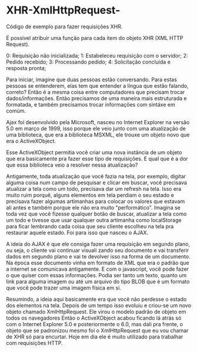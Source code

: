 # XHR-XmlHttpRequest-
Código de exemplo para fazer requisições XHR.

É possível atribuir uma função para cada item do objeto XHR (XML HTTP Request).

0: Requisição não inicializada;
1: Estabeleceu requisição com o servidor;
2: Pedido recebido;
3: Processando pedido;
4: Solicitação concluída e resposta pronta;

Para iniciar, imagine que duas pessoas estão conversando. Para estas pessoas se entenderem, elas tem que entender
a língua que estão falando, correto? Então é a mesma coisa entre computadores que precisam trocar dados/informações.
Então precisamos de uma maneira mais estruturada e formatada, e também precisamos trocar informações com sintáxe em
comúm.

Ajax foi desenvolvido pela Microsoft, nasceu no Internet Explorer na versão 5.0 em março de 1999, isso porque
ele veio junto com uma atualização de uma biblioteca, que era a biblioteca MSXML, ele trouxe um objeto novo que
era o ActiveXObject.

Esse ActiveXObject permitia você criar uma nova instância de um objeto que era basicamente pra fazer esse tipo de
requisições. E qual que é a dor que essa biblioteca veio a resolver nessa atualização? 

Antigamente, toda atualização que você fazia na tela, por exemplo, digitar alguma coisa num campo de pesquisar e
clicar em buscar, você precisava atualizar a tela como um todo, precisava dar um refresh na tela. Isso era muito
ruim porquê, alguns elementos em tela perdiam o seu estado e precisava fazer algumas artimanhas para colocar os
valores que estavam ali antes e também porque ele não era muito "performático". Imagina se toda vez que você
fizesse qualquer botão de buscar, atualizar a tela como um todo e tivesse que usar qualquer outra artimanha como
localStorage para ficar lembrando cada coisa que seu cliente escolheu na tela pra restaurar aquele estado. Foi 
para isso que nasceu o AJAX.

A ideia do AJAX é que ele consiga fazer uma requisição em segundo plano, ou seja, o cliente vai continuar visuali
zando seu documento e vai transferir dados em segundo plano e vai te devolver isso na forma de um documento. Na
época esse documento vinha em formato de XML que era o padrão que a internet se comunicava antigamente. E com o
javascript, você pode fazer o que quiser com essas informações. Podia ser tanto um texto, quanto um link para alguma
imagem ou até um arquivo do tipo BLOB que é um formato que você pode trazer uma imagem física em si.

Resumindo, a ideia aqui basicamente era que você não perdesse o estado dos elementos na tela. Depois de um tempo isso
evoluiu e criou-se um novo objeto chamado XmlHttpRequest. Ele virou o modelo padrão de objeto em todos os navegadores
Então o ActiveXObject acabou ficando lá atrás só com o Internet Explorer 5.0 e posteriormente o 6.0, mas dali pra
frente, o objeto que se padronizou mesmo foi o XmlHttpRequest que eu vou chamar de XHR só para encurtar. Hoje em dia
ele é muito utilizado para trabalhar com requisições HTTP.
